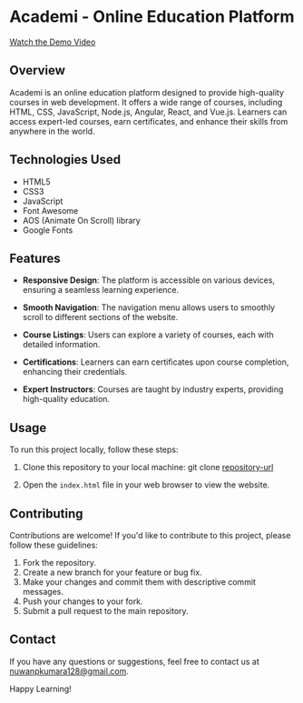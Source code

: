 # Academi - Online Education Platform
[Watch the Demo Video](https://github.com/Nuwan128/Sass-Project/assets/73054033/8095c1c5-dd4b-4e3c-99fb-54ec0553032c)

## Overview

Academi is an online education platform designed to provide high-quality courses in web development. It offers a wide range of courses, including HTML, CSS, JavaScript, Node.js, Angular, React, and Vue.js. Learners can access expert-led courses, earn certificates, and enhance their skills from anywhere in the world.

## Technologies Used

- HTML5
- CSS3
- JavaScript
- Font Awesome
- AOS (Animate On Scroll) library
- Google Fonts

## Features

- **Responsive Design**: The platform is accessible on various devices, ensuring a seamless learning experience.

- **Smooth Navigation**: The navigation menu allows users to smoothly scroll to different sections of the website.

- **Course Listings**: Users can explore a variety of courses, each with detailed information.

- **Certifications**: Learners can earn certificates upon course completion, enhancing their credentials.

- **Expert Instructors**: Courses are taught by industry experts, providing high-quality education.

## Usage

To run this project locally, follow these steps:

1. Clone this repository to your local machine:
   git clone [repository-url](https://github.com/Nuwan128/Sass-Project.git)
   
3. Open the `index.html` file in your web browser to view the website.

## Contributing

Contributions are welcome! If you'd like to contribute to this project, please follow these guidelines:

1. Fork the repository.
2. Create a new branch for your feature or bug fix.
3. Make your changes and commit them with descriptive commit messages.
4. Push your changes to your fork.
5. Submit a pull request to the main repository.


## Contact

If you have any questions or suggestions, feel free to contact us at [nuwanpkumara128@gmail.com](mailto:nuwanpkumara128@gmail.com).

Happy Learning!



